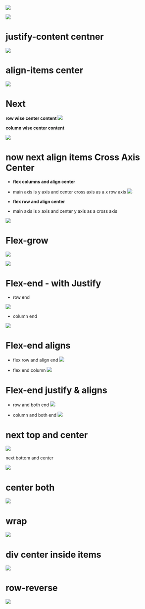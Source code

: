 
![](https://i.imgur.com/fxy2xOl.png)

![](https://i.imgur.com/ZvXOctL.png)


# justify-content centner

![](https://i.imgur.com/5j3mi7E.png)


# align-items center

![](https://i.imgur.com/tjWaIkj.png)


# Next

**row wise center content**
![](https://i.imgur.com/FbZOB9z.png)


**column wise center content**

![](https://i.imgur.com/dWXZ3Jo.png)


# now next align items Cross Axis Center


- **flex columns and align center**
- main axis is y axis and center cross axis as a x row axis
![](https://i.imgur.com/fcRGH78.png)



- **flex row and align center**
- main axis is x axis and center y axis as a cross axis

![](https://i.imgur.com/GGiMG57.png)


# Flex-grow

![](https://i.imgur.com/Ujuj23v.png)


![](https://i.imgur.com/kTI2JAa.png)


# Flex-end - with Justify

- row end 

![](https://i.imgur.com/9yN9TDy.png)

- column end 

![](https://i.imgur.com/d2Vjls8.png)

# Flex-end aligns 
- flex row and align end
![](https://i.imgur.com/OiBPzCx.png)


- flex end column
![](https://i.imgur.com/E7t70zo.png)


# Flex-end justify & aligns
- row and both end
![](https://i.imgur.com/l2vGRmc.png)


- column and both end
![](https://i.imgur.com/VksrTXR.png)


# next top and center 
![](https://i.imgur.com/Tu41k1Y.png)


 next bottom and center

![](https://i.imgur.com/JxKN09G.png)


# center both

![](https://i.imgur.com/rUGDhT2.png)


#  wrap
 
![](https://i.imgur.com/NzQBOU5.png)


# div center inside items

![](https://i.imgur.com/9gs10rj.png)


# row-reverse

![](https://i.imgur.com/XEgtqMX.png)
